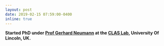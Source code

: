 ```yaml
---
layout: post
date: 2019-02-15 07:59:00-0400
inline: true
---
```


**Started PhD under [Prof Gerhard Neumann](https://www.ias.informatik.tu-darmstadt.de/Team/GerhardNeumann) at the [CLAS Lab](www.computational-learning.net), University Of Lincoln, UK.**
